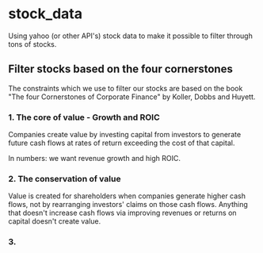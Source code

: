 # stock_data
Using yahoo (or other API's) stock data to make it possible to filter through tons of stocks. 




## Filter stocks based on the four cornerstones 
The constraints which we use to filter our stocks are based on the book "The four Cornerstones of Corporate Finance" by Koller, Dobbs and Huyett.

### 1. The core of value - Growth and ROIC
Companies create value by investing capital from investors to generate future cash flows at rates of return exceeding the cost of that capital.

In numbers: we want revenue growth and high ROIC.

### 2. The conservation of value
Value is created for shareholders when companies generate higher cash flows, not by rearranging investors' claims on those cash flows.
Anything that doesn't increase cash flows via improving revenues or returns on capital doesn't create value. 

### 3. 
